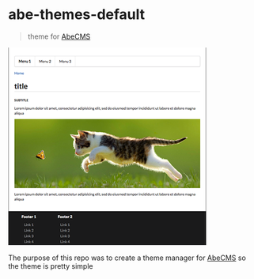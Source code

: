 # abe-themes-default

> theme for [AbeCMS](https://github.com/abecms/abecms/)

![Look](index_files/thumb.png)

The purpose of this repo was to create a theme manager for [AbeCMS](https://github.com/abecms/abecms/) so the theme is pretty simple
